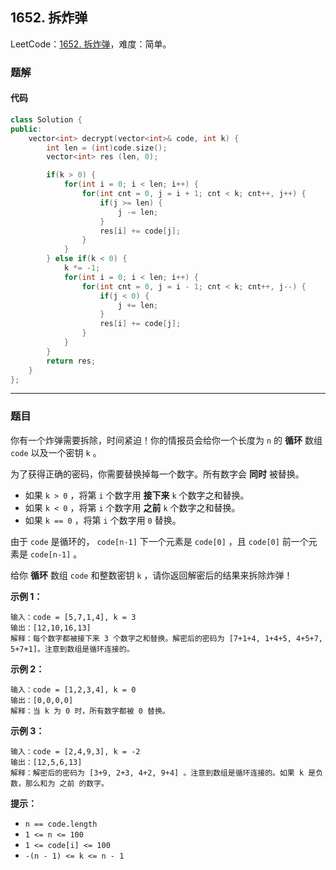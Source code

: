 ## 1652. 拆炸弹

LeetCode：[1652. 拆炸弹](https://leetcode.cn/problems/defuse-the-bomb/)，难度：简单。

### 题解

#### 代码

```c++
class Solution {
public:
    vector<int> decrypt(vector<int>& code, int k) {
        int len = (int)code.size();
        vector<int> res (len, 0);

        if(k > 0) {
            for(int i = 0; i < len; i++) {
                for(int cnt = 0, j = i + 1; cnt < k; cnt++, j++) {
                    if(j >= len) {
                        j -= len;
                    }
                    res[i] += code[j];
                }
            }
        } else if(k < 0) {
            k *= -1;
            for(int i = 0; i < len; i++) {
                for(int cnt = 0, j = i - 1; cnt < k; cnt++, j--) {
                    if(j < 0) {
                        j += len;
                    }
                    res[i] += code[j];
                }
            }
        }
        return res;
    }
};
```



---



### 题目

你有一个炸弹需要拆除，时间紧迫！你的情报员会给你一个长度为 `n` 的 **循环** 数组 `code` 以及一个密钥 `k` 。

为了获得正确的密码，你需要替换掉每一个数字。所有数字会 **同时** 被替换。

- 如果 `k > 0` ，将第 `i` 个数字用 **接下来** `k` 个数字之和替换。
- 如果 `k < 0` ，将第 `i` 个数字用 **之前** `k` 个数字之和替换。
- 如果 `k == 0` ，将第 `i` 个数字用 `0` 替换。

由于 `code` 是循环的， `code[n-1]` 下一个元素是 `code[0]` ，且 `code[0]` 前一个元素是 `code[n-1]` 。

给你 **循环** 数组 `code` 和整数密钥 `k` ，请你返回解密后的结果来拆除炸弹！

 

**示例 1：**

```
输入：code = [5,7,1,4], k = 3
输出：[12,10,16,13]
解释：每个数字都被接下来 3 个数字之和替换。解密后的密码为 [7+1+4, 1+4+5, 4+5+7, 5+7+1]。注意到数组是循环连接的。
```

**示例 2：**

```
输入：code = [1,2,3,4], k = 0
输出：[0,0,0,0]
解释：当 k 为 0 时，所有数字都被 0 替换。
```

**示例 3：**

```
输入：code = [2,4,9,3], k = -2
输出：[12,5,6,13]
解释：解密后的密码为 [3+9, 2+3, 4+2, 9+4] 。注意到数组是循环连接的。如果 k 是负数，那么和为 之前 的数字。
```

 

**提示：**

- `n == code.length`
- `1 <= n <= 100`
- `1 <= code[i] <= 100`
- `-(n - 1) <= k <= n - 1`


